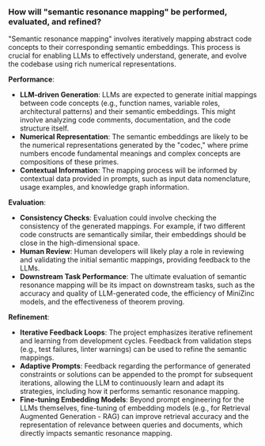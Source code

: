 ### How will "semantic resonance mapping" be performed, evaluated, and refined?

"Semantic resonance mapping" involves iteratively mapping abstract code concepts to their corresponding semantic embeddings. This process is crucial for enabling LLMs to effectively understand, generate, and evolve the codebase using rich numerical representations.

**Performance**:

*   **LLM-driven Generation**: LLMs are expected to generate initial mappings between code concepts (e.g., function names, variable roles, architectural patterns) and their semantic embeddings. This might involve analyzing code comments, documentation, and the code structure itself.
*   **Numerical Representation**: The semantic embeddings are likely to be the numerical representations generated by the "codec," where prime numbers encode fundamental meanings and complex concepts are compositions of these primes.
*   **Contextual Information**: The mapping process will be informed by contextual data provided in prompts, such as input data nomenclature, usage examples, and knowledge graph information.

**Evaluation**:

*   **Consistency Checks**: Evaluation could involve checking the consistency of the generated mappings. For example, if two different code constructs are semantically similar, their embeddings should be close in the high-dimensional space.
*   **Human Review**: Human developers will likely play a role in reviewing and validating the initial semantic mappings, providing feedback to the LLMs.
*   **Downstream Task Performance**: The ultimate evaluation of semantic resonance mapping will be its impact on downstream tasks, such as the accuracy and quality of LLM-generated code, the efficiency of MiniZinc models, and the effectiveness of theorem proving.

**Refinement**:

*   **Iterative Feedback Loops**: The project emphasizes iterative refinement and learning from development cycles. Feedback from validation steps (e.g., test failures, linter warnings) can be used to refine the semantic mappings.
*   **Adaptive Prompts**: Feedback regarding the performance of generated constraints or solutions can be appended to the prompt for subsequent iterations, allowing the LLM to continuously learn and adapt its strategies, including how it performs semantic resonance mapping.
*   **Fine-tuning Embedding Models**: Beyond prompt engineering for the LLMs themselves, fine-tuning of embedding models (e.g., for Retrieval Augmented Generation - RAG) can improve retrieval accuracy and the representation of relevance between queries and documents, which directly impacts semantic resonance mapping.